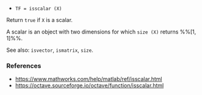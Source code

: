 * `TF = isscalar (X)`

Return `true` if `X` is a scalar.

A scalar is an object with two dimensions for which `size (X)` returns %%[1, 1]%%.

See also: `isvector`, `ismatrix`, `size`.

### References

* https://www.mathworks.com/help/matlab/ref/isscalar.html
* https://octave.sourceforge.io/octave/function/isscalar.html
